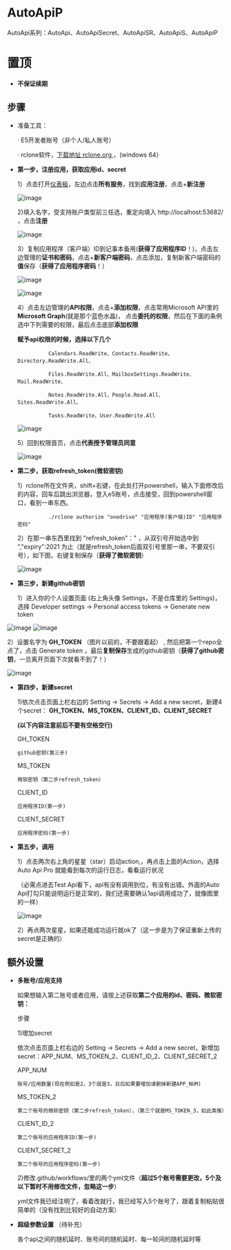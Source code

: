 # AutoApiP
AutoApi系列：AutoApi、AutoApiSecret、AutoApiSR、AutoApiS、AutoApiP

# 置顶 #
* **不保证续期**

## 步骤 ##
* 准备工具：

   · E5开发者账号（非个人/私人账号）
   
   · rclone软件，[下载地址 rclone.org ](https://downloads.rclone.org/v1.53.3/rclone-v1.53.3-windows-amd64.zip)，(windows 64）

* **第一步，注册应用，获取应用id、secret**

    1）点击打开[仪表板](https://aad.portal.azure.com/)，左边点击**所有服务**，找到**应用注册**，点击+**新注册**
    
    ![image](https://github.com/wangziyingwen/ImageHosting/blob/master/AutoApiP/creatapp.png)
    
    2)填入名字，受支持账户类型前三任选，重定向填入 http://localhost:53682/ ，点击**注册**
    
    ![image](https://github.com/wangziyingwen/ImageHosting/blob/master/AutoApiP/creatapp2.png)
    
    3）复制应用程序（客户端）ID到记事本备用(**获得了应用程序ID**！)，点击左边管理的**证书和密码**，点击+**新客户端密码**，点击添加，复制新客户端密码的**值**保存（**获得了应用程序密码**！）
    
    ![image](https://github.com/wangziyingwen/ImageHosting/blob/master/AutoApiP/creatapp3.png)
    
    ![image](https://github.com/wangziyingwen/ImageHosting/blob/master/AutoApiP/creatapp4.png)
    
    4）点击左边管理的**API权限**，点击+**添加权限**，点击常用Microsoft API里的**Microsoft Graph**(就是那个蓝色水晶)，
    点击**委托的权限**，然后在下面的条例选中下列需要的权限，最后点击底部**添加权限**
    
    **赋予api权限的时候，选择以下几个**
  
                Calendars.ReadWrite、Contacts.ReadWrite、Directory.ReadWrite.All、
                
                Files.ReadWrite.All、MailboxSettings.ReadWrite、Mail.ReadWrite、
                
                Notes.ReadWrite.All、People.Read.All、Sites.ReadWrite.All、
                
                Tasks.ReadWrite、User.ReadWrite.All
    
     ![image](https://github.com/wangziyingwen/ImageHosting/blob/master/AutoApiP/creatapp8.png)
    
    5）回到权限首页，点击**代表授予管理员同意**
    
    ![image](https://github.com/wangziyingwen/ImageHosting/blob/master/AutoApiP/creatapp7.png)
    
* **第二步，获取refresh_token(微软密钥)**

    1）rclone所在文件夹，shift+右键，在此处打开powershell，输入下面修改后的内容，回车后跳出浏览器，登入e5账号，点击接受，回到powershell窗口，看到一串东西。
           
                ./rclone authorize "onedrive" "应用程序(客户端)ID" "应用程序密码"
               
    2）在那一串东西里找到 "refresh_token"：" ，从双引号开始选中到 ","expiry":2021 为止（就是refresh_token后面双引号里那一串，不要双引号），如下图，右键复制保存（**获得了微软密钥**）
    
    ![image](https://github.com/wangziyingwen/ImageHosting/blob/master/AutoApi/token地方.png)
    
 * **第三步，新建github密钥**
 
   1）进入你的个人设置页面 (右上角头像 Settings，不是仓库里的 Settings)，选择 Developer settings -> Personal access tokens -> Generate new token

  ![image](https://github.com/wangziyingwen/ImageHosting/blob/master/AutoApi/Settings.png)
  ![image](https://github.com/wangziyingwen/ImageHosting/blob/master/AutoApi/token.png)
    
   2）设置名字为 **GH_TOKEN** （图片以前的，不要跟着起） , 然后把第一个repo全点了，点击 Generate token ，最后**复制保存**生成的github密钥（**获得了github密钥**，一旦离开页面下次就看不到了！）
   
   ![image](https://github.com/wangziyingwen/ImageHosting/blob/master/AutoApiP/repo.png)
   
 * **第四步，新建secret**
 
   1)依次点击页面上栏右边的 Setting -> Secrets -> Add a new secret，新建4个secret： **GH_TOKEN、MS_TOKEN、CLIENT_ID、CLIENT_SECRET**  
   
    **(以下内容注意前后不要有空格空行)**
 
     GH_TOKEN
     ```shell
     github密钥(第三步)
     ```
     MS_TOKEN
     ```shell
     微软密钥（第二步refresh_token）
     ```
     CLIENT_ID
     ```shell
     应用程序ID(第一步)
     ```
     CLIENT_SECRET
     ```shell
     应用程序密码(第一步)
     ```
* **第五步，调用**
   
    1）点击两次右上角的星星（star）启动action,，再点击上面的Action，选择Auto Api Pro 就能看到每次的运行日志，看看运行状况

    （必需点进去Test Api看下，api有没有调用到位，有没有出错。外面的Auto Api打勾只能说明运行是正常的，我们还需要确认1api调用成功了，就像图里的一样）
   
     ![image](https://github.com/wangziyingwen/ImageHosting/blob/master/AutoApi/日志.png)
     
    2）再点两次星星，如果还能成功运行就ok了（这一步是为了保证重新上传的secret是正确的）

## 额外设置 ##

* **多账号/应用支持**

   如果想输入第二账号或者应用，请按上述获取**第二个应用的id、密码、微软密钥：**
 
   步骤
 
   1)增加secret
 
   依次点击页面上栏右边的 Setting -> Secrets -> Add a new secret，新增加secret：APP_NUM、MS_TOKEN_2、CLIENT_ID_2、CLIENT_SECRET_2
 
   APP_NUM
   ```shell
   账号/应用数量(现在例如是2，3个就是3，日后如果要增加请删掉新建APP_NUM)
   ```
   MS_TOKEN_2
   ```shell
   第二个账号的微软密钥（第二步refresh_token），（第三个就是MS_TOKEN_3，如此类推）
   ```
   CLIENT_ID_2
   ```shell
   第二个账号的应用程序ID(第一步)
   ```
   CLIENT_SECRET_2
   ```shell
   第二个账号的应用程序密码(第一步)
   ```
   2)修改.github/workflows/里的两个yml文件（**超过5个账号需要更改，5个及以下暂时不用修改文件，忽略这一步**）
  
   yml文件我已经注明了，看着改就行，我已经写入5个账号了，跟着复制粘贴很简单的（没有找到比较好的自动方案）
  
 * **超级参数设置** （待补充）
 
    各个api之间的随机延时、账号间的随机延时、每一轮间的随机延时等
 
